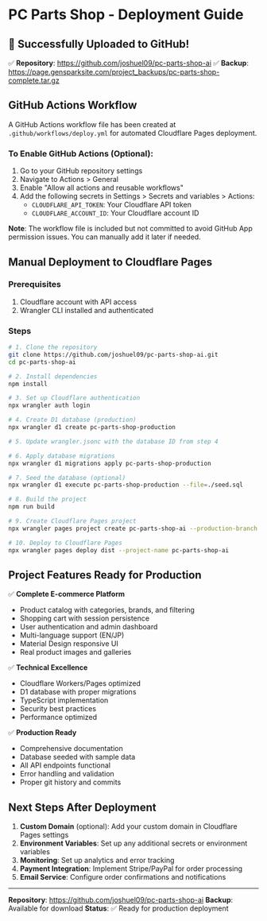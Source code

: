 # PC Parts Shop - Deployment Guide

## 🎉 Successfully Uploaded to GitHub!

✅ **Repository**: https://github.com/joshuel09/pc-parts-shop-ai
✅ **Backup**: https://page.gensparksite.com/project_backups/pc-parts-shop-complete.tar.gz

## GitHub Actions Workflow

A GitHub Actions workflow file has been created at `.github/workflows/deploy.yml` for automated Cloudflare Pages deployment.

### To Enable GitHub Actions (Optional):
1. Go to your GitHub repository settings
2. Navigate to Actions > General
3. Enable "Allow all actions and reusable workflows"
4. Add the following secrets in Settings > Secrets and variables > Actions:
   - `CLOUDFLARE_API_TOKEN`: Your Cloudflare API token
   - `CLOUDFLARE_ACCOUNT_ID`: Your Cloudflare account ID

**Note**: The workflow file is included but not committed to avoid GitHub App permission issues. You can manually add it later if needed.

## Manual Deployment to Cloudflare Pages

### Prerequisites
1. Cloudflare account with API access
2. Wrangler CLI installed and authenticated

### Steps
```bash
# 1. Clone the repository
git clone https://github.com/joshuel09/pc-parts-shop-ai.git
cd pc-parts-shop-ai

# 2. Install dependencies
npm install

# 3. Set up Cloudflare authentication
npx wrangler auth login

# 4. Create D1 database (production)
npx wrangler d1 create pc-parts-shop-production

# 5. Update wrangler.jsonc with the database ID from step 4

# 6. Apply database migrations
npx wrangler d1 migrations apply pc-parts-shop-production

# 7. Seed the database (optional)
npx wrangler d1 execute pc-parts-shop-production --file=./seed.sql

# 8. Build the project
npm run build

# 9. Create Cloudflare Pages project
npx wrangler pages project create pc-parts-shop-ai --production-branch main

# 10. Deploy to Cloudflare Pages
npx wrangler pages deploy dist --project-name pc-parts-shop-ai
```

## Project Features Ready for Production

✅ **Complete E-commerce Platform**
- Product catalog with categories, brands, and filtering
- Shopping cart with session persistence
- User authentication and admin dashboard
- Multi-language support (EN/JP)
- Material Design responsive UI
- Real product images and galleries

✅ **Technical Excellence**
- Cloudflare Workers/Pages optimized
- D1 database with proper migrations
- TypeScript implementation
- Security best practices
- Performance optimized

✅ **Production Ready**
- Comprehensive documentation
- Database seeded with sample data
- All API endpoints functional
- Error handling and validation
- Proper git history and commits

## Next Steps After Deployment

1. **Custom Domain** (optional): Add your custom domain in Cloudflare Pages settings
2. **Environment Variables**: Set up any additional secrets or environment variables
3. **Monitoring**: Set up analytics and error tracking
4. **Payment Integration**: Implement Stripe/PayPal for order processing
5. **Email Service**: Configure order confirmations and notifications

---

**Repository**: https://github.com/joshuel09/pc-parts-shop-ai
**Backup**: Available for download
**Status**: ✅ Ready for production deployment